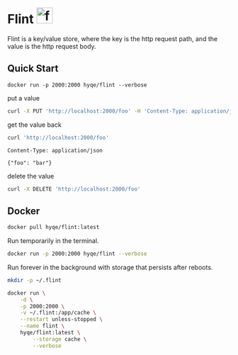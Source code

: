 # Flint <img src="https://static.wikia.nocookie.net/minecraft/images/6/67/FlintNew.png" alt="flint" width="36"/>

Flint is a key/value store, where the key is the http request path, and the value is the http request body.

## Quick Start

```
docker run -p 2000:2000 hyqe/flint --verbose
```

put a value

```bash
curl -X PUT 'http://localhost:2000/foo' -H 'Content-Type: application/json' -d'{"foo": "bar"}'
```

get the value back

```bash
curl 'http://localhost:2000/foo'
```

```
Content-Type: application/json

{"foo": "bar"}
```

delete the value

```bash
curl -X DELETE 'http://localhost:2000/foo'
```


## Docker

```bash
docker pull hyqe/flint:latest
```

Run temporarily in the terminal. 

```bash
docker run -p 2000:2000 hyqe/flint --verbose
```


Run forever in the background with storage that persists after reboots.

```bash
mkdir -p ~/.flint

docker run \
    -d \
    -p 2000:2000 \
    -v ~/.flint:/app/cache \
    --restart unless-stopped \
    --name flint \
    hyqe/flint:latest \
        --storage cache \
        --verbose
```